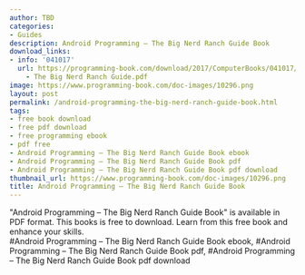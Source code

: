 ```yaml
---
author: TBD
categories:
- Guides
description: Android Programming – The Big Nerd Ranch Guide Book
download_links:
- info: '041017'
  url: https://programming-book.com/download/2017/ComputerBooks/041017/Android Programming
    - The Big Nerd Ranch Guide.pdf
image: https://www.programming-book.com/doc-images/10296.png
layout: post
permalink: /android-programming-the-big-nerd-ranch-guide-book.html
tags:
- free book download
- free pdf download
- free programming ebook
- pdf free
- Android Programming – The Big Nerd Ranch Guide Book ebook
- Android Programming – The Big Nerd Ranch Guide Book pdf
- Android Programming – The Big Nerd Ranch Guide Book pdf download
thumbnail_url: https://www.programming-book.com/doc-images/10296.png
title: Android Programming – The Big Nerd Ranch Guide Book
---
```


 
<div class="item-desc text-justify">
  "Android Programming – The Big Nerd Ranch Guide Book" is available in PDF format. This books is free to download. Learn from this free book and enhance your skills.
  <br>
  #Android Programming – The Big Nerd Ranch Guide Book ebook, #Android Programming – The Big Nerd Ranch Guide Book pdf, #Android Programming – The Big Nerd Ranch Guide Book pdf download
</div>